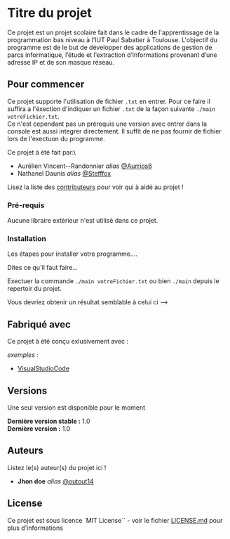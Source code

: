 # Titre du projet

Ce projet est un projet scolaire fait dans le cadre de l'apprentissage de la programmation bas niveau à l'IUT Paul Sabatier à Toulouse. L'objectif du programme est de le but de développer des applications de gestion de parcs informatique, l’étude et l’extraction d’informations provenant d’une adresse IP et de son masque réseau.

## Pour commencer

Ce projet supporte l'utilisation de fichier ``.txt`` en entrer. Pour ce faire il suffira a l'éxection d'indiquer un fichier ``.txt`` de la façon suivante ``./main votreFichier.txt``.\
Ce n'est cependant pas un prérequis une version avec entrer dans la console est aussi integrer directement. Il suffit de ne pas fournir de fichier lors de l'exectuon du programme.

Ce projet à été fait par:\

* Aurélien Vincent--Randonnier _alias_ [@Aurrios6](https://github.com/Aurios6)
* Nathanel Daunis _alias_ [@Stefffox](https://github.com/Stefffox)

Lisez la liste des [contributeurs](https://github.com/Aurios6/MiniProjetC/contributors) pour voir qui à aidé au projet !


### Pré-requis

Aucune libraire extèrieur n'est utilisé dans ce projet.

### Installation

Les étapes pour installer votre programme....

Dites ce qu'il faut faire...

Exectuer la commande ``./main votreFichier.txt`` ou bien ``./main`` depuis le repertoir du projet.


Vous devriez obtenir un résultat semblable à celui ci -->

## Fabriqué avec

Ce projet à été conçu exlusivement avec :

_exemples :_
* [VisualStudioCode](https://code.visualstudio.com)



## Versions
Une seul version est disponible pour le moment

**Dernière version stable :** 1.0  
**Dernière version :** 1.0

## Auteurs
Listez le(s) auteur(s) du projet ici !
* **Jhon doe** _alias_ [@outout14](https://github.com/outout14)


## License

Ce projet est sous licence `MIT License`` - voir le fichier [LICENSE.md](LICENSE.md) pour plus d'informations

